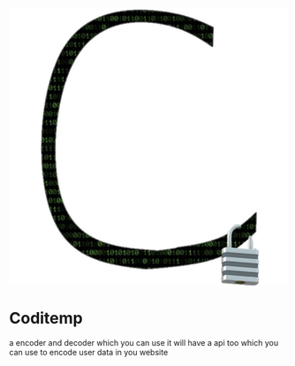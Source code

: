 ![codeitemp logo](codeitemp.png)
# Coditemp 
a encoder and decoder which you can use it will have a api too which you can use to encode user data in you website
